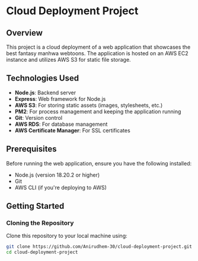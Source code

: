 # Cloud Deployment Project

## Overview
This project is a cloud deployment of a web application that showcases the best fantasy manhwa webtoons. The application is hosted on an AWS EC2 instance and utilizes AWS S3 for static file storage.

## Technologies Used
- **Node.js**: Backend server
- **Express**: Web framework for Node.js
- **AWS S3**: For storing static assets (images, stylesheets, etc.)
- **PM2**: For process management and keeping the application running
- **Git**: Version control
- **AWS RDS**: For database management
- **AWS Certificate Manager**: For SSL certificates

## Prerequisites
Before running the web application, ensure you have the following installed:
- Node.js (version 18.20.2 or higher)
- Git
- AWS CLI (if you're deploying to AWS)

## Getting Started

### Cloning the Repository
Clone this repository to your local machine using:
```bash
git clone https://github.com/Anirudhem-30/cloud-deployment-project.git
cd cloud-deployment-project
